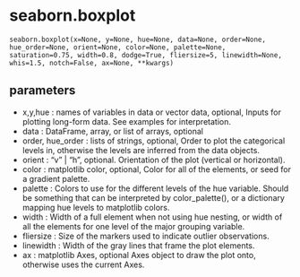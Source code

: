 # seaborn.boxplot
```
seaborn.boxplot(x=None, y=None, hue=None, data=None, order=None, hue_order=None, orient=None, color=None, palette=None, 
saturation=0.75, width=0.8, dodge=True, fliersize=5, linewidth=None, whis=1.5, notch=False, ax=None, **kwargs)
```

## parameters
- x,y,hue : names of variables in data or vector data, optional, Inputs for plotting long-form data. See examples for interpretation.
- data : DataFrame, array, or list of arrays, optional
- order, hue_order : lists of strings, optional, Order to plot the categorical levels in, otherwise the levels are inferred from the data objects.
- orient :  “v” | “h”, optional. Orientation of the plot (vertical or horizontal).
- color : matplotlib color, optional, Color for all of the elements, or seed for a gradient palette.
- palette : Colors to use for the different levels of the hue variable. Should be something that can be interpreted by color_palette(), or a dictionary mapping hue levels to matplotlib colors.
- width : Width of a full element when not using hue nesting, or width of all the elements for one level of the major grouping variable.
- fliersize  : Size of the markers used to indicate outlier observations.
- linewidth : Width of the gray lines that frame the plot elements.
- ax : matplotlib Axes, optional Axes object to draw the plot onto, otherwise uses the current Axes.















































































